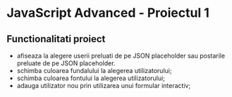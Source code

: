 # JavaScript Advanced - Proiectul 1

## Functionalitati proiect
- afiseaza la alegere userii preluati de pe JSON placeholder sau postarile preluate de pe JSON placeholder.
- schimba culoarea fundalului la alegerea utilizatorului;
- schimba culoarea fontului la alegerea utilizatorului;
- adauga utilizator nou prin utilizarea unui formular interactiv;


